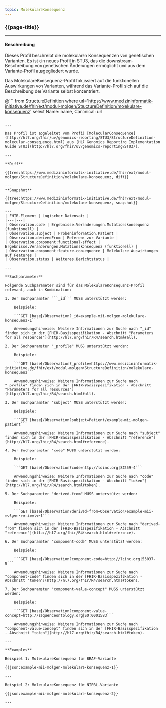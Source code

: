 ```yaml
---
topic: MolekulareKonsequenz
---
```


### {{page-title}}

---

#### Beschreibung

Dieses Profil beschreibt die molekularen Konsequenzen von genetischen Varianten. Es ist ein neues Profil in STU3, das die downstream-Beschreibung von genetischen Änderungen ermöglicht und aus dem Variante-Profil ausgegliedert wurde.

Das MolekulareKonsequenz-Profil fokussiert auf die funktionellen Auswirkungen von Varianten, während das Variante-Profil sich auf die Beschreibung der Variante selbst konzentriert.

@```
from StructureDefinition
where url='https://www.medizininformatik-initiative.de/fhir/ext/modul-molgen/StructureDefinition/molekulare-konsequenz'
select Name: name, Canonical: url
```

---

Das Profil ist abgeleitet vom Profil [MolecularConsequence](http://hl7.org/fhir/uv/genomics-reporting/STU3/StructureDefinition-molecular-consequence.html) aus [HL7 Genomics Reporting Implementation Guide STU3](http://hl7.org/fhir/uv/genomics-reporting/STU3/).

---

**Diff**

{{tree:https://www.medizininformatik-initiative.de/fhir/ext/modul-molgen/StructureDefinition/molekulare-konsequenz, diff}}

---
**Snapshot**

{{tree:https://www.medizininformatik-initiative.de/fhir/ext/modul-molgen/StructureDefinition/molekulare-konsequenz, snapshot}}

---
| FHIR-Element | Logischer Datensatz |
|---|---|
| Observation.code | Ergebnisse.Veränderungen.Mutationskonsequenz (funktionell) |
| Observation.subject | Probeninformation.Patient |
| Observation.derivedFrom | Referenz zur Variante |
| Observation.component:functional-effect | Ergebnisse.Veränderungen.Mutationskonsequenz (funktionell) |
| Observation.component:feature-consequence | Molekulare Auswirkungen auf Features |
| Observation.status | Weiteres.Berichtstatus |

---

**Suchparameter**

Folgende Suchparameter sind für das MolekulareKonsequenz-Profil relevant, auch in Kombination:

1. Der Suchparameter ```_id``` MUSS unterstützt werden:

    Beispiele: 

    ```GET [base]/Observation?_id=example-mii-molgen-molekulare-konsequenz-1```

    Anwendungshinweise: Weitere Informationen zur Suche nach "_id" finden sich in der [FHIR-Basisspezifikation - Abschnitt "Parameters for all resources"](http://hl7.org/fhir/R4/search.html#all).

2. Der Suchparameter "_profile" MUSS unterstützt werden:

    Beispiele:
    
    ```GET [base]/Observation?_profile=https://www.medizininformatik-initiative.de/fhir/ext/modul-molgen/StructureDefinition/molekulare-konsequenz```

    Anwendungshinweise: Weitere Informationen zur Suche nach "_profile" finden sich in der [FHIR-Basisspezifikation - Abschnitt "Parameters for all resources"](http://hl7.org/fhir/R4/search.html#all).

3. Der Suchparameter "subject" MUSS unterstützt werden:

    Beispiele:

    ```GET [base]/Observation?subject=Patient/example-mii-molgen-patient```

    Anwendungshinweise: Weitere Informationen zur Suche nach "subject" finden sich in der [FHIR-Basisspezifikation - Abschnitt "reference"](http://hl7.org/fhir/R4/search.html#reference).

4. Der Suchparameter "code" MUSS unterstützt werden:

    Beispiele:

    ```GET [base]/Observation?code=http://loinc.org|81259-4```

    Anwendungshinweise: Weitere Informationen zur Suche nach "code" finden sich in der [FHIR-Basisspezifikation - Abschnitt "token"](http://hl7.org/fhir/R4/search.html#token).

5. Der Suchparameter "derived-from" MUSS unterstützt werden:

    Beispiele:

    ```GET [base]/Observation?derived-from=Observation/example-mii-molgen-variante-1```

    Anwendungshinweise: Weitere Informationen zur Suche nach "derived-from" finden sich in der [FHIR-Basisspezifikation - Abschnitt "reference"](http://hl7.org/fhir/R4/search.html#reference).

6. Der Suchparameter "component-code" MUSS unterstützt werden:

    Beispiele:

    ```GET [base]/Observation?component-code=http://loinc.org|53037-8```

    Anwendungshinweise: Weitere Informationen zur Suche nach "component-code" finden sich in der [FHIR-Basisspezifikation - Abschnitt "token"](http://hl7.org/fhir/R4/search.html#token).

7. Der Suchparameter "component-value-concept" MUSS unterstützt werden:

    Beispiele:

    ```GET [base]/Observation?component-value-concept=http://sequenceontology.org|SO:0001583```

    Anwendungshinweise: Weitere Informationen zur Suche nach "component-value-concept" finden sich in der [FHIR-Basisspezifikation - Abschnitt "token"](http://hl7.org/fhir/R4/search.html#token).

--- 

**Examples**

Beispiel 1: MolekulareKonsequenz für BRAF-Variante

{{json:example-mii-molgen-molekulare-konsequenz-1}}

---

Beispiel 2: MolekulareKonsequenz für NIPBL-Variante

{{json:example-mii-molgen-molekulare-konsequenz-2}}

---